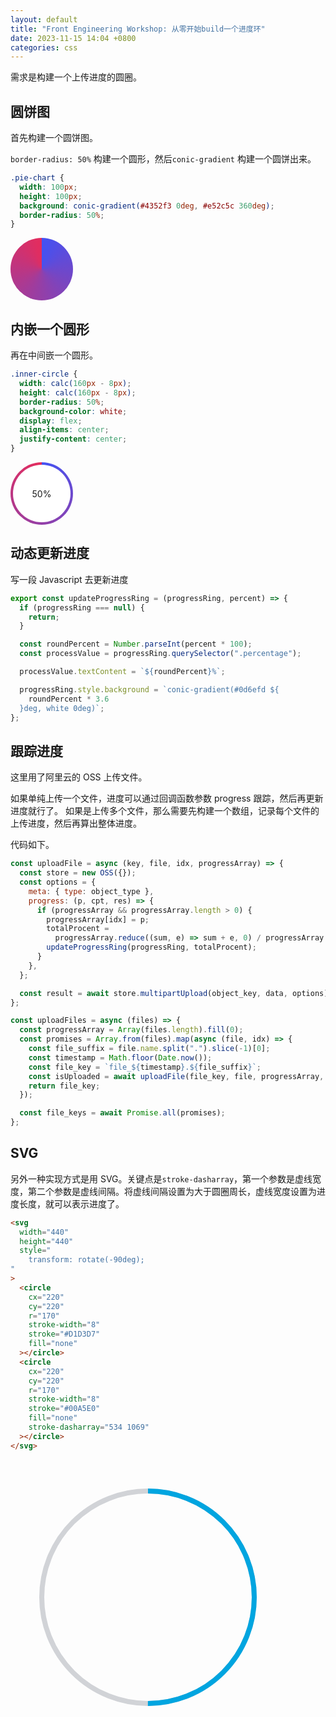 ```yaml
---
layout: default
title: "Front Engineering Workshop: 从零开始build一个进度环"
date: 2023-11-15 14:04 +0800
categories: css
---
```


需求是构建一个上传进度的圆圈。

## 圆饼图

首先构建一个圆饼图。

`border-radius: 50%` 构建一个圆形，然后`conic-gradient` 构建一个圆饼出来。

```css
.pie-chart {
  width: 100px;
  height: 100px;
  background: conic-gradient(#4352f3 0deg, #e52c5c 360deg);
  border-radius: 50%;
}
```

<div style="width: 100px; height: 100px; background: conic-gradient(#4352f3 0deg, #e52c5c 360deg); border-radius: 50%; margin-bottom: 16px;"></div>

## 内嵌一个圆形

再在中间嵌一个圆形。

```css
.inner-circle {
  width: calc(160px - 8px);
  height: calc(160px - 8px);
  border-radius: 50%;
  background-color: white;
  display: flex;
  align-items: center;
  justify-content: center;
}
```

<div style="width: 100px; height: 100px; background: conic-gradient(#4352f3 0deg, #e52c5c 360deg); border-radius: 50%; display: flex; align-items: center; justify-content: center; margin-bottom: 16px;">
  <div style="width: 92px; height: 92px; background-color: white; border-radius: 50%; display: flex; align-items: center; justify-content: center;">
    50%
  </div>
</div>

## 动态更新进度

写一段 Javascript 去更新进度

```javascript
export const updateProgressRing = (progressRing, percent) => {
  if (progressRing === null) {
    return;
  }

  const roundPercent = Number.parseInt(percent * 100);
  const processValue = progressRing.querySelector(".percentage");

  processValue.textContent = `${roundPercent}%`;

  progressRing.style.background = `conic-gradient(#0d6efd ${
    roundPercent * 3.6
  }deg, white 0deg)`;
};
```

## 跟踪进度

这里用了阿里云的 OSS 上传文件。

如果单纯上传一个文件，进度可以通过回调函数参数 progress 跟踪，然后再更新进度就行了。
如果是上传多个文件，那么需要先构建一个数组，记录每个文件的上传进度，然后再算出整体进度。

代码如下。

```javascript
const uploadFile = async (key, file, idx, progressArray) => {
  const store = new OSS({});
  const options = {
    meta: { type: object_type },
    progress: (p, cpt, res) => {
      if (progressArray && progressArray.length > 0) {
        progressArray[idx] = p;
        totalProcent =
          progressArray.reduce((sum, e) => sum + e, 0) / progressArray.length;
        updateProgressRing(progressRing, totalProcent);
      }
    },
  };

  const result = await store.multipartUpload(object_key, data, options);
};

const uploadFiles = async (files) => {
  const progressArray = Array(files.length).fill(0);
  const promises = Array.from(files).map(async (file, idx) => {
    const file_suffix = file.name.split(".").slice(-1)[0];
    const timestamp = Math.floor(Date.now());
    const file_key = `file_${timestamp}.${file_suffix}`;
    const isUploaded = await uploadFile(file_key, file, progressArray, idx);
    return file_key;
  });

  const file_keys = await Promise.all(promises);
};
```

## SVG

另外一种实现方式是用 SVG。关键点是`stroke-dasharray`，第一个参数是虚线宽度，第二个参数是虚线间隔。将虚线间隔设置为大于圆圈周长，虚线宽度设置为进度长度，就可以表示进度了。

```html
<svg
  width="440"
  height="440"
  style="
    transform: rotate(-90deg);
"
>
  <circle
    cx="220"
    cy="220"
    r="170"
    stroke-width="8"
    stroke="#D1D3D7"
    fill="none"
  ></circle>
  <circle
    cx="220"
    cy="220"
    r="170"
    stroke-width="8"
    stroke="#00A5E0"
    fill="none"
    stroke-dasharray="534 1069"
  ></circle>
</svg>
```

<svg width="440" height="440" style="transform: rotate(-90deg);">
<circle cx="220" cy="220" r="170" stroke-width="8" stroke="#D1D3D7" fill="none"></circle>
<circle cx="220" cy="220" r="170" stroke-width="8" stroke="#00A5E0" fill="none" stroke-dasharray="534 1069"></circle>
</svg>
